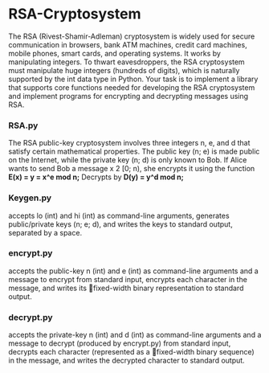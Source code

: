 # RSA-Cryptosystem

The RSA (Rivest-Shamir-Adleman) cryptosystem is widely used for secure communication in browsers, bank ATM machines,
credit card machines, mobile phones, smart cards, and operating systems. It works by manipulating integers. To thwart
eavesdroppers, the RSA cryptosystem must manipulate huge integers (hundreds of digits), which is naturally supported by
the int data type in Python. Your task is to implement a library that supports core functions needed for developing the RSA
cryptosystem and implement programs for encrypting and decrypting messages using RSA.

### RSA.py

The RSA public-key cryptosystem involves three integers n, e, and d that satisfy certain mathematical properties. The public key (n; e) is made public on the Internet, while the private key (n; d) is only known to Bob.
If Alice wants to send Bob a message x 2 [0; n), she encrypts it using the function
__E(x) = y = x^e mod n;__
Decrypts by
__D(y) = y^d mod n;__

### Keygen.py

accepts lo (int) and hi (int) as command-line arguments,
generates public/private keys (n; e; d), and writes the keys to standard output, separated by a space.

### encrypt.py

accepts the public-key n (int) and e (int) as
command-line arguments and a message to encrypt from standard input, encrypts each character in the message, and writes
its fixed-width binary representation to standard output.

### decrypt.py

accepts the private-key n (int) and d (int) as
command-line arguments and a message to decrypt (produced by encrypt.py) from standard input, decrypts each character
(represented as a fixed-width binary sequence) in the message, and writes the decrypted character to standard output.
